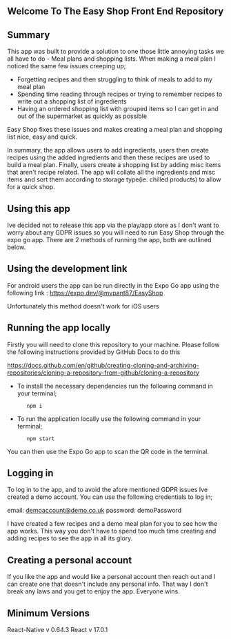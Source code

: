 ## Welcome To The Easy Shop Front End Repository

## Summary

This app was built to provide a solution to one those little annoying tasks we
all have to do - Meal plans and shopping lists. When making a meal plan I
noticed the same few issues creeping up;

- Forgetting recipes and then struggling to think of meals to add to my meal
  plan
- Spending time reading through recipes or trying to remember recipes to write
  out a shopping list of ingredients
- Having an ordered shopping list with grouped items so I can get in and out of
  the supermarket as quickly as possible

Easy Shop fixes these issues and makes creating a meal plan and shopping list
nice, easy and quick.

In summary, the app allows users to add ingredients, users then create recipes
using the added ingredients and then these recipes are used to build a meal
plan. Finally, users create a shopping list by adding misc items that aren't
recipe related. The app will collate all the ingredients and misc items and sort
them according to storage type(ie. chilled products) to allow for a quick shop.

## Using this app

Ive decided not to release this app via the play/app store as I don't want to
worry about any GDPR issues so you will need to run Easy Shop through the expo
go app. There are 2 methods of running the app, both are outlined below.

## Using the development link

For android users the app can be run directly in the Expo Go app using the
following link : https://expo.dev/@mvpant87/EasyShop

Unfortunately this method doesn't work for iOS users

## Running the app locally

Firstly you will need to clone this repository to your machine. Please follow
the following instructions provided by GitHub Docs to do this

https://docs.github.com/en/github/creating-cloning-and-archiving-repositories/cloning-a-repository-from-github/cloning-a-repository

- To install the necessary dependencies run the following command in your
  terminal;

         npm i

- To run the application locally use the following command in your terminal;

         npm start

You can then use the Expo Go app to scan the QR code in the terminal.

## Logging in

To log in to the app, and to avoid the afore mentioned GDPR issues Ive created a
demo account. You can use the following credentials to log in;

email: demoaccount@demo.co.uk password: demoPassword

I have created a few recipes and a demo meal plan for you to see how the app
works. This way you don't have to spend too much time creating and adding
recipes to see the app in all its glory.

## Creating a personal account

If you like the app and would like a personal account then reach out and I can
create one that doesn't include any personal info. That way I don't break any
laws and you get to enjoy the app. Everyone wins.

## Minimum Versions

React-Native v 0.64.3 React v 17.0.1
